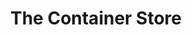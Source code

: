 ---
title: "The Container Store"
url: /phoenix/the-container-store-north-20th-street/
shop: houseware
---